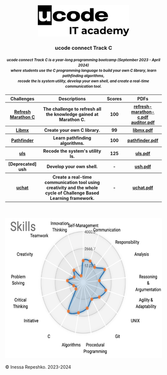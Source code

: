 <head>
    <h3>
        <p align="center">
            <a href="https://ucode.world/en/" target="_blank">
                <img src="https://github.com/InessaRepeshko/ucode-connect-Track-C/blob/main/screens/ucode_it_academy_logo.svg" height="100px">
            </a>
        </p>
    </h3>
    <h3>
        <p align="center">ucode connect Track C</p>
    </h3>
    <h4>
        <p align="center"><small><i>ucode connect Track C is a year-long programming bootcamp (September 2023 - April 2024)<br>where students use the C programming language to build your own C library, learn pathfinding algorithms,<br>recode the ls system utility, develop your own shell, and create a real-time communication tool.</i></small>
        </p>
    </h4>
</head>

<body>
    <table width="100%" border="0" cellpadding="1" align="center">  
        <tr>
            <th>Challenges</th>
            <th>Descriptions</th>
            <th>Scores</th>
            <th>PDFs</th>
        </tr>
        <tr>
            <th><a href="https://github.com/InessaRepeshko/ucode-connect-Track-C/tree/main/refresh-marathon-c" target="_blank">Refresh Marathon C</a></th>
            <th>The challenge to refresh all the knowledge gained at Marathon C.</th>
            <th>100</th>
            <th>
                <a href="https://github.com/InessaRepeshko/ucode-connect-Track-C/blob/main/documents/refresh-marathon-c.pdf" target="_blank">refresh-marathon-c.pdf</a>
                <br>
                <a href="https://github.com/InessaRepeshko/ucode-connect-Track-C/blob/main/documents/auditor.pdf" target="_blank">auditor.pdf</a>
            </th>
        </tr>
        <tr>
            <th><a href="https://github.com/InessaRepeshko/ucode-connect-Track-C/tree/main/libmx" target="_blank">Libmx</a></th>
            <th>Create your own C library.</th>
            <th>99</th>
            <th><a href="https://github.com/InessaRepeshko/ucode-connect-Track-C/blob/main/documents/libmx.pdf" target="_blank">libmx.pdf</a></th>
        </tr>
        <tr>
            <th><a href="https://github.com/InessaRepeshko/ucode-connect-Track-C/tree/main/pathfinder" target="_blank">Pathfinder</a></th>
            <th>Learn pathfinding algorithms.</th>
            <th>100</th>
            <th><a href="https://github.com/InessaRepeshko/ucode-connect-Track-C/blob/main/documents/pathfinder.pdf" target="_blank">pathfinder.pdf</a></th>
        </tr>
        <tr>
            <th><a href="https://github.com/InessaRepeshko/ucode-connect-Track-C/tree/main/uls" target="_blank">uls</a></th>
            <th>Recode the system's utility ls.</th>
            <th>125</th>
            <th><a href="https://github.com/InessaRepeshko/ucode-connect-Track-C/blob/main/documents/uls.pdf" target="_blank">uls.pdf</a></th>
        </tr>
        <tr>
            <th>[Deprecated] ush</a></th>
            <th>Develop your own shell.</th>
            <th>-</th>
            <th><a href="https://github.com/InessaRepeshko/ucode-connect-Track-C/blob/main/documents/ush.pdf" target="_blank">ush.pdf</a></th>
        </tr>
        <tr>
            <th><a href="https://github.com/Strawberry-Team/ucode-connect-uchat" target="_blank">uchat</a></th>
            <th>Create a real-time communication tool using creativity and the whole cycle of Challenge Based Learning framework.</th>
            <th>-</th>
            <th><a href="https://github.com/InessaRepeshko/ucode-connect-Track-C/blob/main/documents/uchat.pdf" target="_blank">uchat.pdf</a></th>
        </tr>
    </table>
    <br>
    <h4>
        <p align="center">
            <a href="https://www.linkedin.com/in/inessarepeshko/" target="_blank">
                <img src="https://github.com/InessaRepeshko/ucode-connect-Track-C/blob/main/screens/skills.png" height="450px">
            </a>
        </p>
    </h4>
</body>

© Inessa Repeshko. 2023-2024
